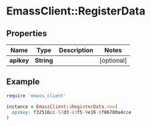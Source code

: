 # EmassClient::RegisterData

## Properties

| Name | Type | Description | Notes |
| ---- | ---- | ----------- | ----- |
| **apikey** | **String** |  | [optional] |

## Example

```ruby
require 'emass_client'

instance = EmassClient::RegisterData.new(
  apikey: f32516cc-57d3-43f5-9e16-8f86780a4cce
)
```

